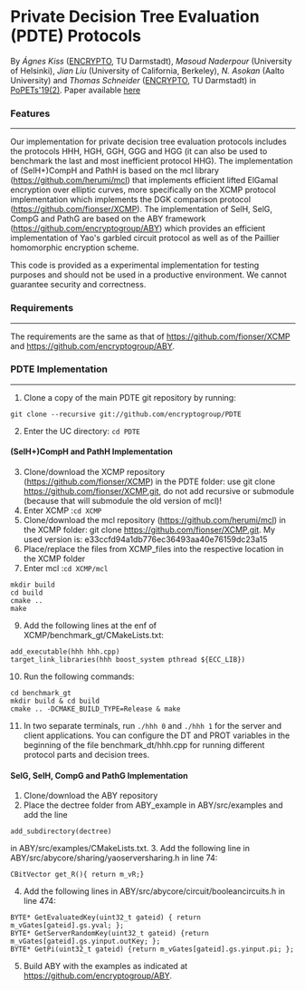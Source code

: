 # Private Decision Tree Evaluation (PDTE) Protocols

By *Ágnes Kiss* ([ENCRYPTO](http://www.encrypto.de), TU Darmstadt), *Masoud Naderpour* (University of Helsinki), *Jian Liu* (University of California, Berkeley), *N. Asokan* (Aalto University) and *Thomas Schneider* ([ENCRYPTO](http://www.encrypto.de), TU Darmstadt) in [PoPETs'19(2)](https://petsymposium.org/2019/). Paper available [here](http://encrypto.de/papers/KNLAS19.pdf)

### Features
---

Our implementation for private decision tree evaluation protocols includes the protocols HHH, HGH, GGH, GGG and HGG (it can also be used to benchmark the last and most inefficient protocol HHG). The implementation of (SelH+)CompH and PathH is based on the mcl library (https://github.com/herumi/mcl) that implements efficient lifted ElGamal encryption over elliptic curves, more specifically on the XCMP protocol implementation which implements the DGK comparison protocol (https://github.com/fionser/XCMP). The implementation of SelH, SelG, CompG and PathG are based on the ABY framework (https://github.com/encryptogroup/ABY) which provides an efficient implementation of Yao's garbled circuit protocol as well as of the Paillier homomorphic encryption scheme.

This code is provided as a experimental implementation for testing purposes and should not be used in a productive environment. We cannot guarantee security and correctness.

### Requirements
---
The requirements are the same as that of https://github.com/fionser/XCMP and https://github.com/encryptogroup/ABY.

### PDTE Implementation
---

1. Clone a copy of the main PDTE git repository by running:
```
git clone --recursive git://github.com/encryptogroup/PDTE
```
2. Enter the UC directory: `cd PDTE`

#### (SelH+)CompH and PathH Implementation
3. Clone/download the XCMP repository (https://github.com/fionser/XCMP) in the PDTE folder: use git clone https://github.com/fionser/XCMP.git, do not add recursive or submodule (because that will submodule the old version of mcl)!
4. Enter XCMP :`cd XCMP`
5. Clone/download the mcl repository (https://github.com/herumi/mcl) in the XCMP folder: git clone https://github.com/fionser/XCMP.git. My used version is: e33ccfd94a1db776ec36493aa40e76159dc23a15
6. Place/replace the files from XCMP_files into the respective location in the XCMP folder
7. Enter mcl :`cd XCMP/mcl`
```
mkdir build
cd build
cmake ..
make
```

9. Add the following lines at the enf of XCMP/benchmark_gt/CMakeLists.txt:
```
add_executable(hhh hhh.cpp)
target_link_libraries(hhh boost_system pthread ${ECC_LIB})
```
10. Run the following commands:
```
cd benchmark_gt
mkdir build & cd build
cmake .. -DCMAKE_BUILD_TYPE=Release & make
```
11. In two separate terminals, run ```./hhh 0``` and ```./hhh 1``` for the server and client applications. You can configure the DT and PROT variables in the beginning of the file benchmark_dt/hhh.cpp for running different protocol parts and decision trees. 

#### SelG, SelH, CompG and PathG Implementation
1. Clone/download the ABY repository
2. Place the dectree folder from ABY_example in ABY/src/examples and add the line
```
add_subdirectory(dectree)
```
in ABY/src/examples/CMakeLists.txt.
3. Add the following line in ABY/src/abycore/sharing/yaoserversharing.h in line 74:
```
CBitVector get_R(){ return m_vR;}
```
4. Add the following lines in ABY/src/abycore/circuit/booleancircuits.h in line 474:
```
BYTE* GetEvaluatedKey(uint32_t gateid) { return m_vGates[gateid].gs.yval; };
BYTE* GetServerRandomKey(uint32_t gateid) {return m_vGates[gateid].gs.yinput.outKey; };
BYTE* GetPi(uint32_t gateid) {return m_vGates[gateid].gs.yinput.pi; };
```
5. Build ABY with the examples as indicated at https://github.com/encryptogroup/ABY.
